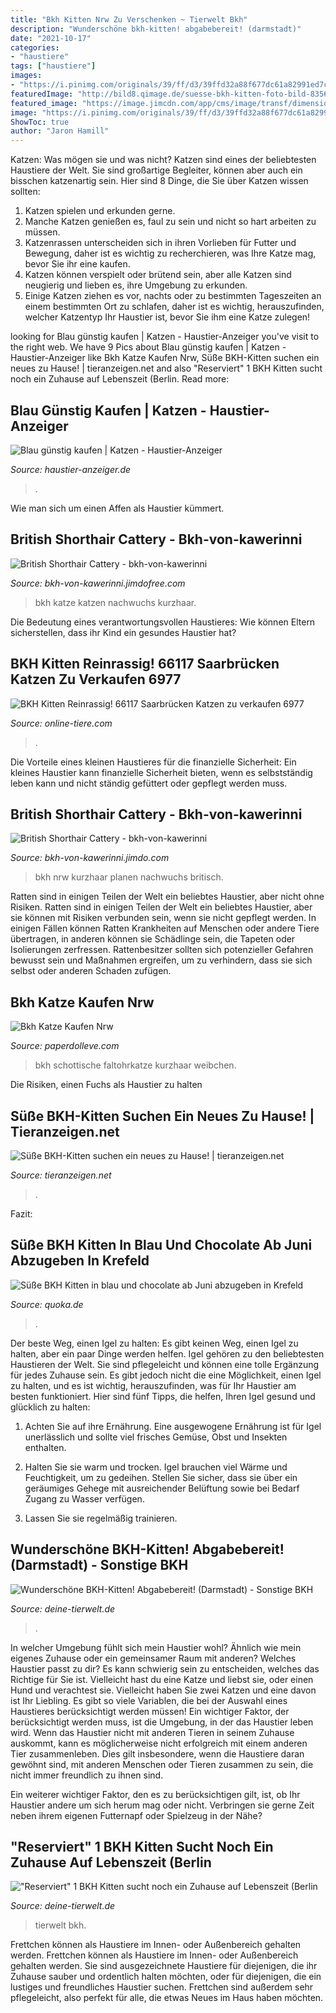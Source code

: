 ```yaml
---
title: "Bkh Kitten Nrw Zu Verschenken ~ Tierwelt Bkh"
description: "Wunderschöne bkh-kitten! abgabebereit! (darmstadt)"
date: "2021-10-17"
categories:
- "haustiere"
tags: ["haustiere"]
images:
- "https://i.pinimg.com/originals/39/ff/d3/39ffd32a88f677dc61a82991ed7c0875.jpg"
featuredImage: "http://bild8.qimage.de/suesse-bkh-kitten-foto-bild-83566618.jpg"
featured_image: "https://image.jimcdn.com/app/cms/image/transf/dimension=1920x1024:format=jpg/path/s0f1ad337d32cb03d/image/iff93e5d0dc1c8467/version/1509545894/bkh-kitten-katze-nrw-blau-kawerinni.jpg"
image: "https://i.pinimg.com/originals/39/ff/d3/39ffd32a88f677dc61a82991ed7c0875.jpg"
ShowToc: true
author: "Jaron Hamill"
---
```



Katzen: Was mögen sie und was nicht?
Katzen sind eines der beliebtesten Haustiere der Welt. Sie sind großartige Begleiter, können aber auch ein bisschen katzenartig sein. Hier sind 8 Dinge, die Sie über Katzen wissen sollten:
1. Katzen spielen und erkunden gerne.
2. Manche Katzen genießen es, faul zu sein und nicht so hart arbeiten zu müssen.
3. Katzenrassen unterscheiden sich in ihren Vorlieben für Futter und Bewegung, daher ist es wichtig zu recherchieren, was Ihre Katze mag, bevor Sie ihr eine kaufen.
4. Katzen können verspielt oder brütend sein, aber alle Katzen sind neugierig und lieben es, ihre Umgebung zu erkunden.
5. Einige Katzen ziehen es vor, nachts oder zu bestimmten Tageszeiten an einem bestimmten Ort zu schlafen, daher ist es wichtig, herauszufinden, welcher Katzentyp Ihr Haustier ist, bevor Sie ihm eine Katze zulegen!

	

		
looking for Blau günstig kaufen | Katzen - Haustier-Anzeiger you've visit to the right web. We have 9 Pics about Blau günstig kaufen | Katzen - Haustier-Anzeiger like Bkh Katze Kaufen Nrw, Süße BKH-Kitten suchen ein neues zu Hause! | tieranzeigen.net and also &quot;Reserviert&quot; 1 BKH Kitten sucht noch ein Zuhause auf Lebenszeit (Berlin. Read more:
		
    
## Blau Günstig Kaufen | Katzen - Haustier-Anzeiger

<img loading=lazy src="https://images0.dhd24.com/128615547_xl.jpg" onerror="this.onerror=null;this.src='https://tse1.mm.bing.net/th?id=OIP.XNQxDj7FGIvGNeykzPvCfgHaFj&amp;pid=15.1';" alt="Blau günstig kaufen | Katzen - Haustier-Anzeiger">

_Source: haustier-anzeiger.de_

>. 

	

Wie man sich um einen Affen als Haustier kümmert.

    
## British Shorthair Cattery - Bkh-von-kawerinni

<img loading=lazy src="https://image.jimcdn.com/app/cms/image/transf/dimension=466x1024:format=jpg/path/s0f1ad337d32cb03d/image/iff93e5d0dc1c8467/version/1554654587/bkh-kitten-katze-nrw-blau-kawerinni.jpg" onerror="this.onerror=null;this.src='https://tse1.mm.bing.net/th?id=OIP.muOt2p3J8i-GgIlLSfsRYwAAAA&amp;pid=15.1';" alt="British Shorthair Cattery - bkh-von-kawerinni">

_Source: bkh-von-kawerinni.jimdofree.com_

>bkh katze katzen nachwuchs kurzhaar. 

	

Die Bedeutung eines verantwortungsvollen Haustieres: Wie können Eltern sicherstellen, dass ihr Kind ein gesundes Haustier hat?

    
## BKH Kitten Reinrassig! 66117 Saarbrücken Katzen Zu Verkaufen 6977

<img loading=lazy src="http://www.online-tiere.com/bkh-kitten_o6977.jpg" onerror="this.onerror=null;this.src='https://tse3.mm.bing.net/th?id=OIP.hg3Q1geDAjqmdoKIq5TqiwHaEr&amp;pid=15.1';" alt="BKH Kitten Reinrassig! 66117 Saarbrücken Katzen zu verkaufen 6977">

_Source: online-tiere.com_

>. 

	

Die Vorteile eines kleinen Haustieres für die finanzielle Sicherheit: Ein kleines Haustier kann finanzielle Sicherheit bieten, wenn es selbstständig leben kann und nicht ständig gefüttert oder gepflegt werden muss.

    
## British Shorthair Cattery - Bkh-von-kawerinni

<img loading=lazy src="https://image.jimcdn.com/app/cms/image/transf/dimension=1920x1024:format=jpg/path/s0f1ad337d32cb03d/image/iff93e5d0dc1c8467/version/1509545894/bkh-kitten-katze-nrw-blau-kawerinni.jpg" onerror="this.onerror=null;this.src='https://tse2.mm.bing.net/th?id=OIP.szshGheUscynm5zA9hzXOQHaE8&amp;pid=15.1';" alt="British Shorthair Cattery - bkh-von-kawerinni">

_Source: bkh-von-kawerinni.jimdo.com_

>bkh nrw kurzhaar planen nachwuchs britisch. 

	

Ratten sind in einigen Teilen der Welt ein beliebtes Haustier, aber nicht ohne Risiken.
Ratten sind in einigen Teilen der Welt ein beliebtes Haustier, aber sie können mit Risiken verbunden sein, wenn sie nicht gepflegt werden. In einigen Fällen können Ratten Krankheiten auf Menschen oder andere Tiere übertragen, in anderen können sie Schädlinge sein, die Tapeten oder Isolierungen zerfressen. Rattenbesitzer sollten sich potenzieller Gefahren bewusst sein und Maßnahmen ergreifen, um zu verhindern, dass sie sich selbst oder anderen Schaden zufügen.

    
## Bkh Katze Kaufen Nrw

<img loading=lazy src="https://i.pinimg.com/originals/39/ff/d3/39ffd32a88f677dc61a82991ed7c0875.jpg" onerror="this.onerror=null;this.src='https://tse3.mm.bing.net/th?id=OIP.l4qxLTai3LDQGhwWHfXhQwHaFL&amp;pid=15.1';" alt="Bkh Katze Kaufen Nrw">

_Source: paperdolleve.com_

>bkh schottische faltohrkatze kurzhaar weibchen. 

	

Die Risiken, einen Fuchs als Haustier zu halten

    
## Süße BKH-Kitten Suchen Ein Neues Zu Hause! | Tieranzeigen.net

<img loading=lazy src="https://www.tieranzeigen.net/export/Bd6qYWiLFKgw.JPG" onerror="this.onerror=null;this.src='https://tse4.mm.bing.net/th?id=OIP.09hvOZadj1nibdIyxQWdTAHaFj&amp;pid=15.1';" alt="Süße BKH-Kitten suchen ein neues zu Hause! | tieranzeigen.net">

_Source: tieranzeigen.net_

>. 

	

Fazit:

    
## Süße BKH Kitten In Blau Und Chocolate Ab Juni Abzugeben In Krefeld

<img loading=lazy src="http://bild8.qimage.de/suesse-bkh-kitten-foto-bild-83566618.jpg" onerror="this.onerror=null;this.src='https://tse2.mm.bing.net/th?id=OIP.89_jjrqsnGCePkwCR8UF7wHaFj&amp;pid=15.1';" alt="Süße BKH Kitten in blau und chocolate ab Juni abzugeben in Krefeld">

_Source: quoka.de_

>. 

	

Der beste Weg, einen Igel zu halten: Es gibt keinen Weg, einen Igel zu halten, aber ein paar Dinge werden helfen.
Igel gehören zu den beliebtesten Haustieren der Welt. Sie sind pflegeleicht und können eine tolle Ergänzung für jedes Zuhause sein. Es gibt jedoch nicht die eine Möglichkeit, einen Igel zu halten, und es ist wichtig, herauszufinden, was für Ihr Haustier am besten funktioniert. Hier sind fünf Tipps, die helfen, Ihren Igel gesund und glücklich zu halten:
1. Achten Sie auf ihre Ernährung. Eine ausgewogene Ernährung ist für Igel unerlässlich und sollte viel frisches Gemüse, Obst und Insekten enthalten.

2. Halten Sie sie warm und trocken. Igel brauchen viel Wärme und Feuchtigkeit, um zu gedeihen. Stellen Sie sicher, dass sie über ein geräumiges Gehege mit ausreichender Belüftung sowie bei Bedarf Zugang zu Wasser verfügen.

3. Lassen Sie sie regelmäßig trainieren.

    
## Wunderschöne BKH-Kitten! Abgabebereit! (Darmstadt) - Sonstige BKH

<img loading=lazy src="https://www.deine-tierwelt.de/fotos/127498020_xl.jpg" onerror="this.onerror=null;this.src='https://tse4.mm.bing.net/th?id=OIP.iJNQA0UvCFzJHmgUVcdyBQHaE7&amp;pid=15.1';" alt="Wunderschöne BKH-Kitten! Abgabebereit! (Darmstadt) - Sonstige BKH">

_Source: deine-tierwelt.de_

>. 

	

In welcher Umgebung fühlt sich mein Haustier wohl? Ähnlich wie mein eigenes Zuhause oder ein gemeinsamer Raum mit anderen?
Welches Haustier passt zu dir? Es kann schwierig sein zu entscheiden, welches das Richtige für Sie ist. Vielleicht hast du eine Katze und liebst sie, oder einen Hund und verachtest sie. Vielleicht haben Sie zwei Katzen und eine davon ist Ihr Liebling. Es gibt so viele Variablen, die bei der Auswahl eines Haustieres berücksichtigt werden müssen!
Ein wichtiger Faktor, der berücksichtigt werden muss, ist die Umgebung, in der das Haustier leben wird. Wenn das Haustier nicht mit anderen Tieren in seinem Zuhause auskommt, kann es möglicherweise nicht erfolgreich mit einem anderen Tier zusammenleben. Dies gilt insbesondere, wenn die Haustiere daran gewöhnt sind, mit anderen Menschen oder Tieren zusammen zu sein, die nicht immer freundlich zu ihnen sind.

Ein weiterer wichtiger Faktor, den es zu berücksichtigen gilt, ist, ob Ihr Haustier andere um sich herum mag oder nicht. Verbringen sie gerne Zeit neben ihrem eigenen Futternapf oder Spielzeug in der Nähe?

    
## &quot;Reserviert&quot; 1 BKH Kitten Sucht Noch Ein Zuhause Auf Lebenszeit (Berlin

<img loading=lazy src="https://www.deine-tierwelt.de/fotos/124803523_xl.jpg" onerror="this.onerror=null;this.src='https://tse3.mm.bing.net/th?id=OIP.My2LY2WRbVERCo_9yzRFlAHaJ4&amp;pid=15.1';" alt="&quot;Reserviert&quot; 1 BKH Kitten sucht noch ein Zuhause auf Lebenszeit (Berlin">

_Source: deine-tierwelt.de_

>tierwelt bkh. 

	

Frettchen können als Haustiere im Innen- oder Außenbereich gehalten werden.
Frettchen können als Haustiere im Innen- oder Außenbereich gehalten werden. Sie sind ausgezeichnete Haustiere für diejenigen, die ihr Zuhause sauber und ordentlich halten möchten, oder für diejenigen, die ein lustiges und freundliches Haustier suchen. Frettchen sind außerdem sehr pflegeleicht, also perfekt für alle, die etwas Neues im Haus haben möchten.

